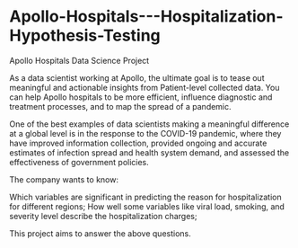 # Apollo-Hospitals---Hospitalization-Hypothesis-Testing
Apollo Hospitals Data Science Project

As a data scientist working at Apollo, the ultimate goal is to tease out meaningful and actionable insights from Patient-level collected data. You can help Apollo hospitals to be more efficient, influence diagnostic and treatment processes, and to map the spread of a pandemic.

One of the best examples of data scientists making a meaningful difference at a global level is in the response to the COVID-19 pandemic, where they have improved information collection, provided ongoing and accurate estimates of infection spread and health system demand, and assessed the effectiveness of government policies.

The company wants to know:

Which variables are significant in predicting the reason for hospitalization for different regions;
How well some variables like viral load, smoking, and severity level describe the hospitalization charges;

This project aims to answer the above questions. 
